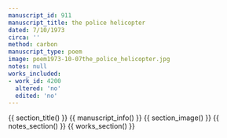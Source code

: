 ```yaml
---
manuscript_id: 911
manuscript_title: the police helicopter
dated: 7/10/1973
circa: ''
method: carbon
manuscript_type: poem
image: poem1973-10-07the_police_helicopter.jpg
notes: null
works_included:
- work_id: 4200
  altered: 'no'
  edited: 'no'
---
```


{{ section_title() }}
{{ manuscript_info() }}
{{ section_image() }}
{{ notes_section() }}
{{ works_section() }}
